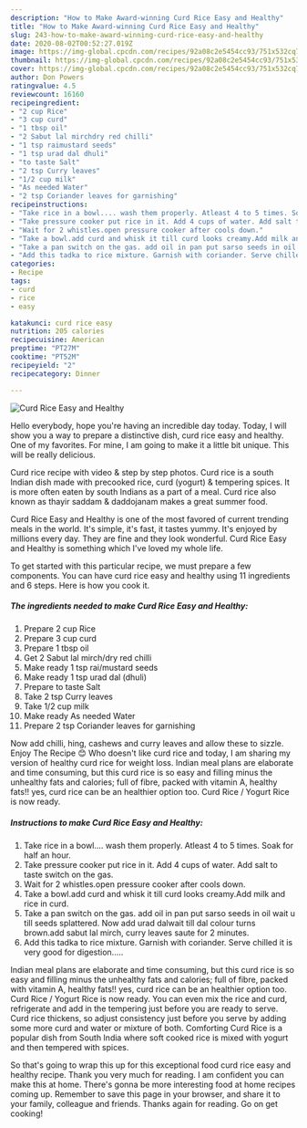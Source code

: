 ```yaml
---
description: "How to Make Award-winning Curd Rice Easy and Healthy"
title: "How to Make Award-winning Curd Rice Easy and Healthy"
slug: 243-how-to-make-award-winning-curd-rice-easy-and-healthy
date: 2020-08-02T00:52:27.019Z
image: https://img-global.cpcdn.com/recipes/92a08c2e5454cc93/751x532cq70/curd-rice-easy-and-healthy-recipe-main-photo.jpg
thumbnail: https://img-global.cpcdn.com/recipes/92a08c2e5454cc93/751x532cq70/curd-rice-easy-and-healthy-recipe-main-photo.jpg
cover: https://img-global.cpcdn.com/recipes/92a08c2e5454cc93/751x532cq70/curd-rice-easy-and-healthy-recipe-main-photo.jpg
author: Don Powers
ratingvalue: 4.5
reviewcount: 16160
recipeingredient:
- "2 cup Rice"
- "3 cup curd"
- "1 tbsp oil"
- "2 Sabut lal mirchdry red chilli"
- "1 tsp raimustard seeds"
- "1 tsp urad dal dhuli"
- "to taste Salt"
- "2 tsp Curry leaves"
- "1/2 cup milk"
- "As needed Water"
- "2 tsp Coriander leaves for garnishing"
recipeinstructions:
- "Take rice in a bowl.... wash them properly. Atleast 4 to 5 times. Soak for half an hour."
- "Take pressure cooker put rice in it. Add 4 cups of water. Add salt to taste switch on the gas."
- "Wait for 2 whistles.open pressure cooker after cools down."
- "Take a bowl.add curd and whisk it till curd looks creamy.Add milk and rice in curd."
- "Take a pan switch on the gas. add oil in pan put sarso seeds in oil wait u till seeds splattered. Now add urad dalwait till dal colour turns brown.add sabut lal mirch, curry leaves saute for 2 minutes."
- "Add this tadka to rice mixture. Garnish with coriander. Serve chilled it is very good for digestion....."
categories:
- Recipe
tags:
- curd
- rice
- easy

katakunci: curd rice easy 
nutrition: 205 calories
recipecuisine: American
preptime: "PT27M"
cooktime: "PT52M"
recipeyield: "2"
recipecategory: Dinner

---
```



![Curd Rice Easy and Healthy](https://img-global.cpcdn.com/recipes/92a08c2e5454cc93/751x532cq70/curd-rice-easy-and-healthy-recipe-main-photo.jpg)

Hello everybody, hope you're having an incredible day today. Today, I will show you a way to prepare a distinctive dish, curd rice easy and healthy. One of my favorites. For mine, I am going to make it a little bit unique. This will be really delicious.

Curd rice recipe with video &amp; step by step photos. Curd rice is a south Indian dish made with precooked rice, curd (yogurt) &amp; tempering spices. It is more often eaten by south Indians as a part of a meal. Curd rice also known as thayir saddam &amp; daddojanam makes a great summer food.

Curd Rice Easy and Healthy is one of the most favored of current trending meals in the world. It's simple, it's fast, it tastes yummy. It's enjoyed by millions every day. They are fine and they look wonderful. Curd Rice Easy and Healthy is something which I've loved my whole life.


To get started with this particular recipe, we must prepare a few components. You can have curd rice easy and healthy using 11 ingredients and 6 steps. Here is how you cook it.

<!--inarticleads1-->

##### The ingredients needed to make Curd Rice Easy and Healthy:

1. Prepare 2 cup Rice
1. Prepare 3 cup curd
1. Prepare 1 tbsp oil
1. Get 2 Sabut lal mirch/dry red chilli
1. Make ready 1 tsp rai/mustard seeds
1. Make ready 1 tsp urad dal (dhuli)
1. Prepare to taste Salt
1. Take 2 tsp Curry leaves
1. Take 1/2 cup milk
1. Make ready As needed Water
1. Prepare 2 tsp Coriander leaves for garnishing


Now add chilli, hing, cashews and curry leaves and allow these to sizzle. Enjoy The Recipe 😊 Who doesn&#39;t like curd rice and today, I am sharing my version of healthy curd rice for weight loss. Indian meal plans are elaborate and time consuming, but this curd rice is so easy and filling minus the unhealthy fats and calories; full of fibre, packed with vitamin A, healthy fats!! yes, curd rice can be an healthier option too. Curd Rice / Yogurt Rice is now ready. 

<!--inarticleads2-->

##### Instructions to make Curd Rice Easy and Healthy:

1. Take rice in a bowl.... wash them properly. Atleast 4 to 5 times. Soak for half an hour.
1. Take pressure cooker put rice in it. Add 4 cups of water. Add salt to taste switch on the gas.
1. Wait for 2 whistles.open pressure cooker after cools down.
1. Take a bowl.add curd and whisk it till curd looks creamy.Add milk and rice in curd.
1. Take a pan switch on the gas. add oil in pan put sarso seeds in oil wait u till seeds splattered. Now add urad dalwait till dal colour turns brown.add sabut lal mirch, curry leaves saute for 2 minutes.
1. Add this tadka to rice mixture. Garnish with coriander. Serve chilled it is very good for digestion.....


Indian meal plans are elaborate and time consuming, but this curd rice is so easy and filling minus the unhealthy fats and calories; full of fibre, packed with vitamin A, healthy fats!! yes, curd rice can be an healthier option too. Curd Rice / Yogurt Rice is now ready. You can even mix the rice and curd, refrigerate and add in the tempering just before you are ready to serve. Curd rice thickens, so adjust consistency just before you serve by adding some more curd and water or mixture of both. Comforting Curd Rice is a popular dish from South India where soft cooked rice is mixed with yogurt and then tempered with spices. 

So that's going to wrap this up for this exceptional food curd rice easy and healthy recipe. Thank you very much for reading. I am confident you can make this at home. There's gonna be more interesting food at home recipes coming up. Remember to save this page in your browser, and share it to your family, colleague and friends. Thanks again for reading. Go on get cooking!
